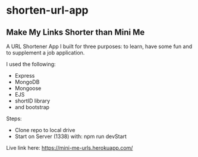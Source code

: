 # shorten-url-app

## Make My Links Shorter than Mini Me

A URL Shortener App I built for three purposes: to learn, have some fun and to supplement a job application.


I used the following: 

- Express
- MongoDB
- Mongoose 
- EJS 
- shortID library
- and bootstrap

Steps:

- Clone repo to local drive
- Start on Server (1338) with: npm run devStart

Live link here: https://mini-me-urls.herokuapp.com/
